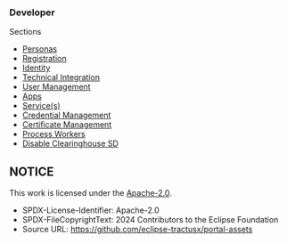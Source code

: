 ### Developer

Sections

- [Personas](./00.%20Personas/)
- [Registration](./01.%20Registration/)
- [Identity](./02.%20Identity/)
- [Technical Integration](./02.%20Technical%20Integration/)
- [User Management](./03.%20User%20Management/)
- [Apps](./04.%20Apps/)
- [Service(s)](<./05.%20Service(s)/>)
- [Credential Management](./07.%20Credential%20Management/)
- [Certificate Management](./08.%20Certificate%20Management/)
- [Process Workers](./09.%20Process%20Workers/)
- [Disable Clearinghouse SD](./10.%20Disable%20Clearinghouse%20SD/)

## NOTICE

This work is licensed under the [Apache-2.0](https://www.apache.org/licenses/LICENSE-2.0).

- SPDX-License-Identifier: Apache-2.0
- SPDX-FileCopyrightText: 2024 Contributors to the Eclipse Foundation
- Source URL: https://github.com/eclipse-tractusx/portal-assets
